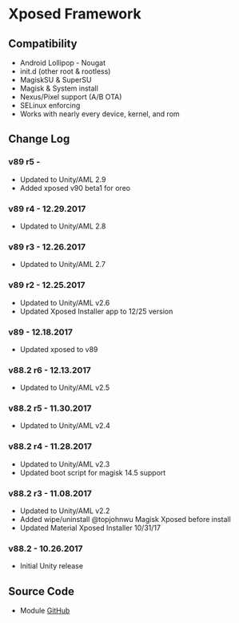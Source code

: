 # Xposed Framework

## Compatibility
* Android Lollipop - Nougat
* init.d (other root & rootless)
* MagiskSU & SuperSU
* Magisk & System install
* Nexus/Pixel support (A/B OTA)
* SELinux enforcing
* Works with nearly every device, kernel, and rom

## Change Log
### v89 r5 - 
* Updated to Unity/AML 2.9
* Added xposed v90 beta1 for oreo

### v89 r4 - 12.29.2017
* Updated to Unity/AML 2.8

### v89 r3 - 12.26.2017
* Updated to Unity/AML 2.7

### v89 r2 - 12.25.2017
* Updated to Unity/AML v2.6
* Updated Xposed Installer app to 12/25 version

### v89 - 12.18.2017
* Updated xposed to v89

### v88.2 r6 - 12.13.2017
* Updated to Unity/AML v2.5

### v88.2 r5 - 11.30.2017
* Updated to Unity/AML v2.4

### v88.2 r4 - 11.28.2017
* Updated to Unity/AML v2.3
* Updated boot script for magisk 14.5 support

### v88.2 r3 - 11.08.2017
* Updated to Unity/AML v2.2
* Added wipe/uninstall @topjohnwu Magisk Xposed before install
* Updated Material Xposed Installer 10/31/17

### v88.2 - 10.26.2017
* Initial Unity release

## Source Code
* Module [GitHub](https://github.com/therealahrion/Audio-Modification-Library)
